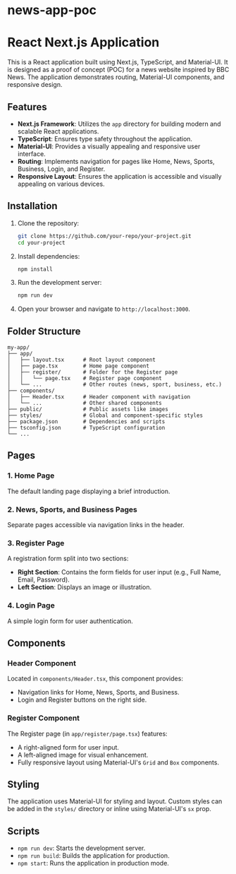 # news-app-poc
# React Next.js Application

This is a React application built using Next.js, TypeScript, and Material-UI. It is designed as a proof of concept (POC) for a news website inspired by BBC News. The application demonstrates routing, Material-UI components, and responsive design.

## Features

- **Next.js Framework**: Utilizes the `app` directory for building modern and scalable React applications.
- **TypeScript**: Ensures type safety throughout the application.
- **Material-UI**: Provides a visually appealing and responsive user interface.
- **Routing**: Implements navigation for pages like Home, News, Sports, Business, Login, and Register.
- **Responsive Layout**: Ensures the application is accessible and visually appealing on various devices.

## Installation

1. Clone the repository:
   ```bash
   git clone https://github.com/your-repo/your-project.git
   cd your-project
   ```

2. Install dependencies:
   ```bash
   npm install
   ```

3. Run the development server:
   ```bash
   npm run dev
   ```

4. Open your browser and navigate to `http://localhost:3000`.

## Folder Structure

```
my-app/
├── app/
│   ├── layout.tsx      # Root layout component
│   ├── page.tsx        # Home page component
│   ├── register/       # Folder for the Register page
│   │   └── page.tsx    # Register page component
│   └── ...             # Other routes (news, sport, business, etc.)
├── components/
│   ├── Header.tsx      # Header component with navigation
│   └── ...             # Other shared components
├── public/             # Public assets like images
├── styles/             # Global and component-specific styles
├── package.json        # Dependencies and scripts
├── tsconfig.json       # TypeScript configuration
└── ...
```

## Pages

### 1. Home Page
The default landing page displaying a brief introduction.

### 2. News, Sports, and Business Pages
Separate pages accessible via navigation links in the header.

### 3. Register Page
A registration form split into two sections:
- **Right Section**: Contains the form fields for user input (e.g., Full Name, Email, Password).
- **Left Section**: Displays an image or illustration.

### 4. Login Page
A simple login form for user authentication.

## Components

### Header Component
Located in `components/Header.tsx`, this component provides:
- Navigation links for Home, News, Sports, and Business.
- Login and Register buttons on the right side.

### Register Component
The Register page (in `app/register/page.tsx`) features:
- A right-aligned form for user input.
- A left-aligned image for visual enhancement.
- Fully responsive layout using Material-UI's `Grid` and `Box` components.

## Styling

The application uses Material-UI for styling and layout. Custom styles can be added in the `styles/` directory or inline using Material-UI's `sx` prop.

## Scripts

- `npm run dev`: Starts the development server.
- `npm run build`: Builds the application for production.
- `npm start`: Runs the application in production mode.



